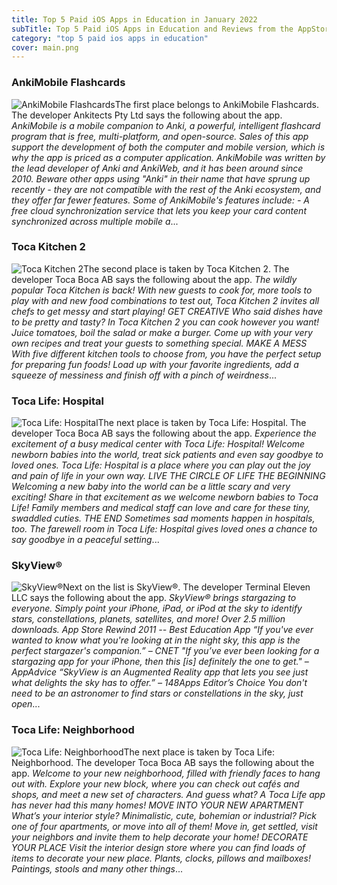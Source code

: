 ```yaml
---
title: Top 5 Paid iOS Apps in Education in January 2022
subTitle: Top 5 Paid iOS Apps in Education and Reviews from the AppStore in January 2022.
category: "top 5 paid ios apps in education"
cover: main.png
---
```


### AnkiMobile Flashcards

![AnkiMobile Flashcards](https://is2-ssl.mzstatic.com/image/thumb/Purple116/v4/b6/3e/92/b63e9216-1e38-c53c-57ec-332d7e2e8b81/AppIcon-0-0-1x_U007emarketing-0-0-0-4-0-0-sRGB-0-0-0-GLES2_U002c0-512MB-85-220-0-0.png/100x100bb.png)The first place belongs to AnkiMobile Flashcards. The developer Ankitects Pty Ltd says the following about the app. _AnkiMobile is a mobile companion to Anki, a powerful, intelligent flashcard program that is free, multi-platform, and open-source. Sales of this app support the development of both the computer and mobile version, which is why the app is priced as a computer application.  AnkiMobile was written by the lead developer of Anki and AnkiWeb, and it has been around since 2010. Beware other apps using "Anki" in their name that have sprung up recently - they are not compatible with the rest of the Anki ecosystem, and they offer far fewer features.  Some of AnkiMobile's features include:  - A free cloud synchronization service that lets you keep your card content synchronized across multiple mobile a_...

### Toca Kitchen 2

![Toca Kitchen 2](https://is1-ssl.mzstatic.com/image/thumb/Purple115/v4/66/81/34/668134c9-4d40-0377-9d95-aa716f3332b8/AppIcon-1x_U007emarketing-0-9-0-85-220.png/100x100bb.png)The second place is taken by Toca Kitchen 2. The developer Toca Boca AB says the following about the app. _The wildly popular Toca Kitchen is back! With new guests to cook for, more tools to play with and new food combinations to test out, Toca Kitchen 2 invites all chefs to get messy and start playing!  GET CREATIVE Who said dishes have to be pretty and tasty? In Toca Kitchen 2 you can cook however you want! Juice tomatoes, boil the salad or make a burger. Come up with your very own recipes and treat your guests to something special.  MAKE A MESS With five different kitchen tools to choose from, you have the perfect setup for preparing fun foods! Load up with your favorite ingredients, add a squeeze of messiness and finish off with a pinch of weirdness_...

### Toca Life: Hospital

![Toca Life: Hospital](https://is3-ssl.mzstatic.com/image/thumb/Purple114/v4/bf/14/5a/bf145aa4-4531-dd69-6125-3efbb9989609/AppIcon-0-0-1x_U007emarketing-0-0-0-6-0-0-sRGB-0-0-0-GLES2_U002c0-512MB-85-220-0-0.png/100x100bb.png)The next place is taken by Toca Life: Hospital. The developer Toca Boca AB says the following about the app. _Experience the excitement of a busy medical center with Toca Life: Hospital! Welcome newborn babies into the world, treat sick patients and even say goodbye to loved ones. Toca Life: Hospital is a place where you can play out the joy and pain of life in your own way.  LIVE THE CIRCLE OF LIFE  THE BEGINNING Welcoming a new baby into the world can be a little scary and very exciting! Share in that excitement as we welcome newborn babies to Toca Life! Family members and medical staff can love and care for these tiny, swaddled cuties.   THE END Sometimes sad moments happen in hospitals, too. The farewell room in Toca Life: Hospital gives loved ones a chance to say goodbye in a peaceful setting_...

### SkyView®

![SkyView®](https://is1-ssl.mzstatic.com/image/thumb/Purple125/v4/3d/24/30/3d243027-ad56-227d-5604-10c69a790312/AppIcon-1x_U007emarketing-4-0-85-220.png/100x100bb.png)Next on the list is SkyView®. The developer Terminal Eleven LLC says the following about the app. _SkyView® brings stargazing to everyone. Simply point your iPhone, iPad, or iPod at the sky to identify stars, constellations, planets, satellites, and more!  Over 2.5 million downloads.  App Store Rewind 2011 -- Best Education App  “If you've ever wanted to know what you're looking at in the night sky, this app is the perfect stargazer's companion.”  – CNET   "If you’ve ever been looking for a stargazing app for your iPhone, then this [is] definitely the one to get."  – AppAdvice   “SkyView is an Augmented Reality app that lets you see just what delights the sky has to offer.”  – 148Apps Editor’s Choice  You don't need to be an astronomer to find stars or constellations in the sky, just open_...

### Toca Life: Neighborhood

![Toca Life: Neighborhood](https://is5-ssl.mzstatic.com/image/thumb/Purple114/v4/55/63/63/556363aa-0f92-d2ef-9be0-baf2a98695aa/AppIcon-0-0-1x_U007emarketing-0-0-0-6-0-0-sRGB-0-0-0-GLES2_U002c0-512MB-85-220-0-0.png/100x100bb.png)The next place is taken by Toca Life: Neighborhood. The developer Toca Boca AB says the following about the app. _Welcome to your new neighborhood, filled with friendly faces to hang out with. Explore your new block, where you can check out cafés and shops, and meet a new set of characters. And guess what? A Toca Life app has never had this many homes!  MOVE INTO YOUR NEW APARTMENT What’s your interior style? Minimalistic, cute, bohemian or industrial? Pick one of four apartments, or move into all of them! Move in, get settled, visit your neighbors and invite them to help decorate your home!   DECORATE YOUR PLACE Visit the interior design store where​ you can find loads of items to decorate your new place. Plants, clocks, pillows and mailboxes! Paintings, stools and many other things_...

